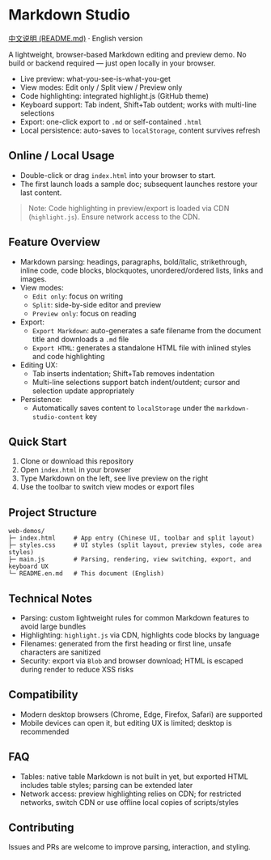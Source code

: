 # Markdown Studio

[中文说明 (README.md)](README.md) · English version

A lightweight, browser-based Markdown editing and preview demo. No build or backend required — just open locally in your browser.

- Live preview: what-you-see-is-what-you-get
- View modes: Edit only / Split view / Preview only
- Code highlighting: integrated highlight.js (GitHub theme)
- Keyboard support: Tab indent, Shift+Tab outdent; works with multi-line selections
- Export: one-click export to `.md` or self-contained `.html`
- Local persistence: auto-saves to `localStorage`, content survives refresh

## Online / Local Usage

- Double-click or drag `index.html` into your browser to start.
- The first launch loads a sample doc; subsequent launches restore your last content.

> Note: Code highlighting in preview/export is loaded via CDN (`highlight.js`). Ensure network access to the CDN.

## Feature Overview

- Markdown parsing: headings, paragraphs, bold/italic, strikethrough, inline code, code blocks, blockquotes, unordered/ordered lists, links and images.
- View modes:
  - `Edit only`: focus on writing
  - `Split`: side-by-side editor and preview
  - `Preview only`: focus on reading
- Export:
  - `Export Markdown`: auto-generates a safe filename from the document title and downloads a `.md` file
  - `Export HTML`: generates a standalone HTML file with inlined styles and code highlighting
- Editing UX:
  - Tab inserts indentation; Shift+Tab removes indentation
  - Multi-line selections support batch indent/outdent; cursor and selection update appropriately
- Persistence:
  - Automatically saves content to `localStorage` under the `markdown-studio-content` key

## Quick Start

1. Clone or download this repository
2. Open `index.html` in your browser
3. Type Markdown on the left, see live preview on the right
4. Use the toolbar to switch view modes or export files

## Project Structure

```
web-demos/
├─ index.html     # App entry (Chinese UI, toolbar and split layout)
├─ styles.css     # UI styles (split layout, preview styles, code area styles)
├─ main.js        # Parsing, rendering, view switching, export, and keyboard UX
└─ README.en.md   # This document (English)
```

## Technical Notes

- Parsing: custom lightweight rules for common Markdown features to avoid large bundles
- Highlighting: `highlight.js` via CDN, highlights code blocks by language
- Filenames: generated from the first heading or first line, unsafe characters are sanitized
- Security: export via `Blob` and browser download; HTML is escaped during render to reduce XSS risks

## Compatibility

- Modern desktop browsers (Chrome, Edge, Firefox, Safari) are supported
- Mobile devices can open it, but editing UX is limited; desktop is recommended

## FAQ

- Tables: native table Markdown is not built in yet, but exported HTML includes table styles; parsing can be extended later
- Network access: preview highlighting relies on CDN; for restricted networks, switch CDN or use offline local copies of scripts/styles

## Contributing

Issues and PRs are welcome to improve parsing, interaction, and styling.
